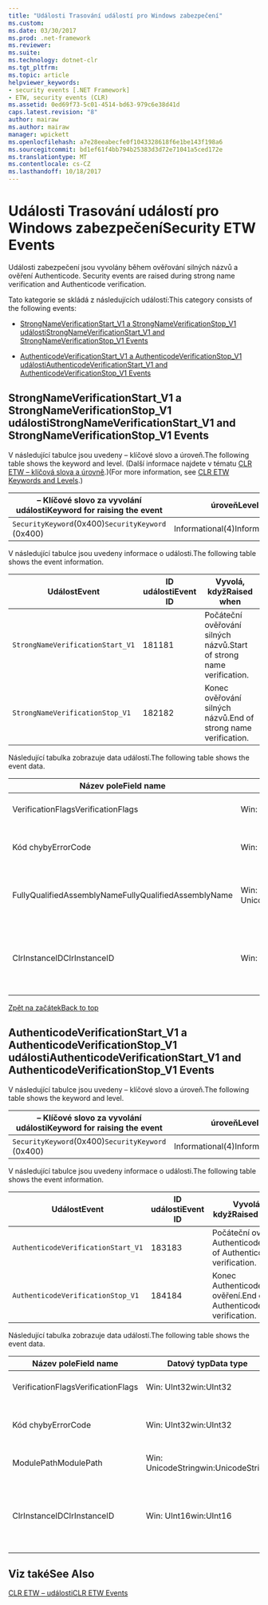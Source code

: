 ```yaml
---
title: "Události Trasování událostí pro Windows zabezpečení"
ms.custom: 
ms.date: 03/30/2017
ms.prod: .net-framework
ms.reviewer: 
ms.suite: 
ms.technology: dotnet-clr
ms.tgt_pltfrm: 
ms.topic: article
helpviewer_keywords:
- security events [.NET Framework]
- ETW, security events (CLR)
ms.assetid: 0ed69f73-5c01-4514-bd63-979c6e38d41d
caps.latest.revision: "8"
author: mairaw
ms.author: mairaw
manager: wpickett
ms.openlocfilehash: a7e28eeabecfe0f1043328618f6e1be143f198a6
ms.sourcegitcommit: bd1ef61f4bb794b25383d3d72e71041a5ced172e
ms.translationtype: MT
ms.contentlocale: cs-CZ
ms.lasthandoff: 10/18/2017
---
```

# <a name="security-etw-events"></a><span data-ttu-id="fd437-102">Události Trasování událostí pro Windows zabezpečení</span><span class="sxs-lookup"><span data-stu-id="fd437-102">Security ETW Events</span></span>
<span data-ttu-id="fd437-103"><a name="top"></a>Události zabezpečení jsou vyvolány během ověřování silných názvů a ověření Authenticode.</span><span class="sxs-lookup"><span data-stu-id="fd437-103"><a name="top"></a> Security events are raised during strong name verification and Authenticode verification.</span></span>  
  
 <span data-ttu-id="fd437-104">Tato kategorie se skládá z následujících událostí:</span><span class="sxs-lookup"><span data-stu-id="fd437-104">This category consists of the following events:</span></span>  
  
-   [<span data-ttu-id="fd437-105">StrongNameVerificationStart_V1 a StrongNameVerificationStop_V1 události</span><span class="sxs-lookup"><span data-stu-id="fd437-105">StrongNameVerificationStart_V1 and StrongNameVerificationStop_V1 Events</span></span>](#strongnameverificationstart_v1_and_strongnameverificationstop_v1_events)  
  
-   [<span data-ttu-id="fd437-106">AuthenticodeVerificationStart_V1 a AuthenticodeVerificationStop_V1 události</span><span class="sxs-lookup"><span data-stu-id="fd437-106">AuthenticodeVerificationStart_V1 and AuthenticodeVerificationStop_V1 Events</span></span>](#authenticodeverificationstart_v1_and_authenticodeverificationstop_v1_events)  
  
<a name="strongnameverificationstart_v1_and_strongnameverificationstop_v1_events"></a>   
## <a name="strongnameverificationstartv1-and-strongnameverificationstopv1-events"></a><span data-ttu-id="fd437-107">StrongNameVerificationStart_V1 a StrongNameVerificationStop_V1 události</span><span class="sxs-lookup"><span data-stu-id="fd437-107">StrongNameVerificationStart_V1 and StrongNameVerificationStop_V1 Events</span></span>  
 <span data-ttu-id="fd437-108">V následující tabulce jsou uvedeny – klíčové slovo a úroveň.</span><span class="sxs-lookup"><span data-stu-id="fd437-108">The following table shows the keyword and level.</span></span> <span data-ttu-id="fd437-109">(Další informace najdete v tématu [CLR ETW – klíčová slova a úrovně](../../../docs/framework/performance/clr-etw-keywords-and-levels.md).)</span><span class="sxs-lookup"><span data-stu-id="fd437-109">(For more information, see [CLR ETW Keywords and Levels](../../../docs/framework/performance/clr-etw-keywords-and-levels.md).)</span></span>  
  
|<span data-ttu-id="fd437-110">– Klíčové slovo za vyvolání události</span><span class="sxs-lookup"><span data-stu-id="fd437-110">Keyword for raising the event</span></span>|<span data-ttu-id="fd437-111">úroveň</span><span class="sxs-lookup"><span data-stu-id="fd437-111">Level</span></span>|  
|-----------------------------------|-----------|  
|<span data-ttu-id="fd437-112">`SecurityKeyword`(0x400)</span><span class="sxs-lookup"><span data-stu-id="fd437-112">`SecurityKeyword` (0x400)</span></span>|<span data-ttu-id="fd437-113">Informational(4)</span><span class="sxs-lookup"><span data-stu-id="fd437-113">Informational(4)</span></span>|  
  
 <span data-ttu-id="fd437-114">V následující tabulce jsou uvedeny informace o události.</span><span class="sxs-lookup"><span data-stu-id="fd437-114">The following table shows the event information.</span></span>  
  
|<span data-ttu-id="fd437-115">Událost</span><span class="sxs-lookup"><span data-stu-id="fd437-115">Event</span></span>|<span data-ttu-id="fd437-116">ID události</span><span class="sxs-lookup"><span data-stu-id="fd437-116">Event ID</span></span>|<span data-ttu-id="fd437-117">Vyvolá, když</span><span class="sxs-lookup"><span data-stu-id="fd437-117">Raised when</span></span>|  
|-----------|--------------|-----------------|  
|`StrongNameVerificationStart_V1`|<span data-ttu-id="fd437-118">181</span><span class="sxs-lookup"><span data-stu-id="fd437-118">181</span></span>|<span data-ttu-id="fd437-119">Počáteční ověřování silných názvů.</span><span class="sxs-lookup"><span data-stu-id="fd437-119">Start of strong name verification.</span></span>|  
|`StrongNameVerificationStop_V1`|<span data-ttu-id="fd437-120">182</span><span class="sxs-lookup"><span data-stu-id="fd437-120">182</span></span>|<span data-ttu-id="fd437-121">Konec ověřování silných názvů.</span><span class="sxs-lookup"><span data-stu-id="fd437-121">End of strong name verification.</span></span>|  
  
 <span data-ttu-id="fd437-122">Následující tabulka zobrazuje data událostí.</span><span class="sxs-lookup"><span data-stu-id="fd437-122">The following table shows the event data.</span></span>  
  
|<span data-ttu-id="fd437-123">Název pole</span><span class="sxs-lookup"><span data-stu-id="fd437-123">Field name</span></span>|<span data-ttu-id="fd437-124">Datový typ</span><span class="sxs-lookup"><span data-stu-id="fd437-124">Data type</span></span>|<span data-ttu-id="fd437-125">Popis</span><span class="sxs-lookup"><span data-stu-id="fd437-125">Description</span></span>|  
|----------------|---------------|-----------------|  
|<span data-ttu-id="fd437-126">VerificationFlags</span><span class="sxs-lookup"><span data-stu-id="fd437-126">VerificationFlags</span></span>|<span data-ttu-id="fd437-127">Win: UInt32</span><span class="sxs-lookup"><span data-stu-id="fd437-127">win:UInt32</span></span>|<span data-ttu-id="fd437-128">Příznaky ověření.</span><span class="sxs-lookup"><span data-stu-id="fd437-128">The verification flags.</span></span>|  
|<span data-ttu-id="fd437-129">Kód chyby</span><span class="sxs-lookup"><span data-stu-id="fd437-129">ErrorCode</span></span>|<span data-ttu-id="fd437-130">Win: UInt32</span><span class="sxs-lookup"><span data-stu-id="fd437-130">win:UInt32</span></span>|<span data-ttu-id="fd437-131">Kód chyby HResult.</span><span class="sxs-lookup"><span data-stu-id="fd437-131">The HResult error code.</span></span>|  
|<span data-ttu-id="fd437-132">FullyQualifiedAssemblyName</span><span class="sxs-lookup"><span data-stu-id="fd437-132">FullyQualifiedAssemblyName</span></span>|<span data-ttu-id="fd437-133">Win: UnicodeString</span><span class="sxs-lookup"><span data-stu-id="fd437-133">win:UnicodeString</span></span>|<span data-ttu-id="fd437-134">Plně kvalifikovaný název.</span><span class="sxs-lookup"><span data-stu-id="fd437-134">The fully qualified assembly name.</span></span>|  
|<span data-ttu-id="fd437-135">ClrInstanceID</span><span class="sxs-lookup"><span data-stu-id="fd437-135">ClrInstanceID</span></span>|<span data-ttu-id="fd437-136">Win: UInt16</span><span class="sxs-lookup"><span data-stu-id="fd437-136">win:UInt16</span></span>|<span data-ttu-id="fd437-137">Jedinečné ID pro instanci CLR nebo CoreCLR.</span><span class="sxs-lookup"><span data-stu-id="fd437-137">Unique ID for the instance of CLR or CoreCLR.</span></span>|  
  
 [<span data-ttu-id="fd437-138">Zpět na začátek</span><span class="sxs-lookup"><span data-stu-id="fd437-138">Back to top</span></span>](#top)  
  
<a name="authenticodeverificationstart_v1_and_authenticodeverificationstop_v1_events"></a>   
## <a name="authenticodeverificationstartv1-and-authenticodeverificationstopv1-events"></a><span data-ttu-id="fd437-139">AuthenticodeVerificationStart_V1 a AuthenticodeVerificationStop_V1 události</span><span class="sxs-lookup"><span data-stu-id="fd437-139">AuthenticodeVerificationStart_V1 and AuthenticodeVerificationStop_V1 Events</span></span>  
 <span data-ttu-id="fd437-140">V následující tabulce jsou uvedeny – klíčové slovo a úroveň.</span><span class="sxs-lookup"><span data-stu-id="fd437-140">The following table shows the keyword and level.</span></span>  
  
|<span data-ttu-id="fd437-141">– Klíčové slovo za vyvolání události</span><span class="sxs-lookup"><span data-stu-id="fd437-141">Keyword for raising the event</span></span>|<span data-ttu-id="fd437-142">úroveň</span><span class="sxs-lookup"><span data-stu-id="fd437-142">Level</span></span>|  
|-----------------------------------|-----------|  
|<span data-ttu-id="fd437-143">`SecurityKeyword`(0x400)</span><span class="sxs-lookup"><span data-stu-id="fd437-143">`SecurityKeyword` (0x400)</span></span>|<span data-ttu-id="fd437-144">Informational(4)</span><span class="sxs-lookup"><span data-stu-id="fd437-144">Informational(4)</span></span>|  
  
 <span data-ttu-id="fd437-145">V následující tabulce jsou uvedeny informace o události.</span><span class="sxs-lookup"><span data-stu-id="fd437-145">The following table shows the event information.</span></span>  
  
|<span data-ttu-id="fd437-146">Událost</span><span class="sxs-lookup"><span data-stu-id="fd437-146">Event</span></span>|<span data-ttu-id="fd437-147">ID události</span><span class="sxs-lookup"><span data-stu-id="fd437-147">Event ID</span></span>|<span data-ttu-id="fd437-148">Vyvolá, když</span><span class="sxs-lookup"><span data-stu-id="fd437-148">Raised when</span></span>|  
|-----------|--------------|-----------------|  
|`AuthenticodeVerificationStart_V1`|<span data-ttu-id="fd437-149">183</span><span class="sxs-lookup"><span data-stu-id="fd437-149">183</span></span>|<span data-ttu-id="fd437-150">Počáteční ověření Authenticode.</span><span class="sxs-lookup"><span data-stu-id="fd437-150">Start of Authenticode verification.</span></span>|  
|`AuthenticodeVerificationStop_V1`|<span data-ttu-id="fd437-151">184</span><span class="sxs-lookup"><span data-stu-id="fd437-151">184</span></span>|<span data-ttu-id="fd437-152">Konec Authenticode ověření.</span><span class="sxs-lookup"><span data-stu-id="fd437-152">End of Authenticode verification.</span></span>|  
  
 <span data-ttu-id="fd437-153">Následující tabulka zobrazuje data událostí.</span><span class="sxs-lookup"><span data-stu-id="fd437-153">The following table shows the event data.</span></span>  
  
|<span data-ttu-id="fd437-154">Název pole</span><span class="sxs-lookup"><span data-stu-id="fd437-154">Field name</span></span>|<span data-ttu-id="fd437-155">Datový typ</span><span class="sxs-lookup"><span data-stu-id="fd437-155">Data type</span></span>|<span data-ttu-id="fd437-156">Popis</span><span class="sxs-lookup"><span data-stu-id="fd437-156">Description</span></span>|  
|----------------|---------------|-----------------|  
|<span data-ttu-id="fd437-157">VerificationFlags</span><span class="sxs-lookup"><span data-stu-id="fd437-157">VerificationFlags</span></span>|<span data-ttu-id="fd437-158">Win: UInt32</span><span class="sxs-lookup"><span data-stu-id="fd437-158">win:UInt32</span></span>|<span data-ttu-id="fd437-159">Příznaky ověření.</span><span class="sxs-lookup"><span data-stu-id="fd437-159">The verification flags.</span></span>|  
|<span data-ttu-id="fd437-160">Kód chyby</span><span class="sxs-lookup"><span data-stu-id="fd437-160">ErrorCode</span></span>|<span data-ttu-id="fd437-161">Win: UInt32</span><span class="sxs-lookup"><span data-stu-id="fd437-161">win:UInt32</span></span>|<span data-ttu-id="fd437-162">Kód chyby HResult.</span><span class="sxs-lookup"><span data-stu-id="fd437-162">The HResult error code.</span></span>|  
|<span data-ttu-id="fd437-163">ModulePath</span><span class="sxs-lookup"><span data-stu-id="fd437-163">ModulePath</span></span>|<span data-ttu-id="fd437-164">Win: UnicodeString</span><span class="sxs-lookup"><span data-stu-id="fd437-164">win:UnicodeString</span></span>|<span data-ttu-id="fd437-165">Cesta k modulu.</span><span class="sxs-lookup"><span data-stu-id="fd437-165">The module path.</span></span>|  
|<span data-ttu-id="fd437-166">ClrInstanceID</span><span class="sxs-lookup"><span data-stu-id="fd437-166">ClrInstanceID</span></span>|<span data-ttu-id="fd437-167">Win: UInt16</span><span class="sxs-lookup"><span data-stu-id="fd437-167">win:UInt16</span></span>|<span data-ttu-id="fd437-168">Jedinečné ID pro instanci CLR nebo CoreCLR.</span><span class="sxs-lookup"><span data-stu-id="fd437-168">Unique ID for the instance of CLR or CoreCLR.</span></span>|  
  
## <a name="see-also"></a><span data-ttu-id="fd437-169">Viz také</span><span class="sxs-lookup"><span data-stu-id="fd437-169">See Also</span></span>  
 [<span data-ttu-id="fd437-170">CLR ETW – události</span><span class="sxs-lookup"><span data-stu-id="fd437-170">CLR ETW Events</span></span>](../../../docs/framework/performance/clr-etw-events.md)
